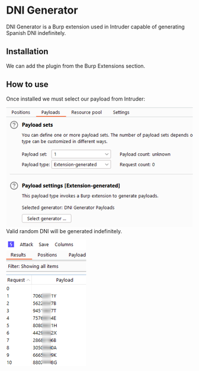 # DNI Generator
DNI Generator is a Burp extension used in Intruder capable of generating Spanish DNI indefinitely.
## Installation
We can add the plugin from the Burp Extensions section.
## How to use
Once installed we must select our payload from Intruder:

![alt text](https://github.com/6h4ack/Burp_Extensions/blob/main/DNI_Generator/Screenshoots/DNI_payload.png?raw=true)
Valid random DNI will be generated indefinitely.

![alt text](https://github.com/6h4ack/Burp_Extensions/blob/main/DNI_Generator/Screenshoots/DNI_generated.png?raw=true)
